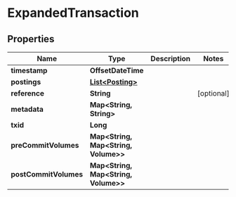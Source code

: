 

# ExpandedTransaction


## Properties

| Name | Type | Description | Notes |
|------------ | ------------- | ------------- | -------------|
|**timestamp** | **OffsetDateTime** |  |  |
|**postings** | [**List&lt;Posting&gt;**](Posting.md) |  |  |
|**reference** | **String** |  |  [optional] |
|**metadata** | **Map&lt;String, String&gt;** |  |  |
|**txid** | **Long** |  |  |
|**preCommitVolumes** | **Map&lt;String, Map&lt;String, Volume&gt;&gt;** |  |  |
|**postCommitVolumes** | **Map&lt;String, Map&lt;String, Volume&gt;&gt;** |  |  |



